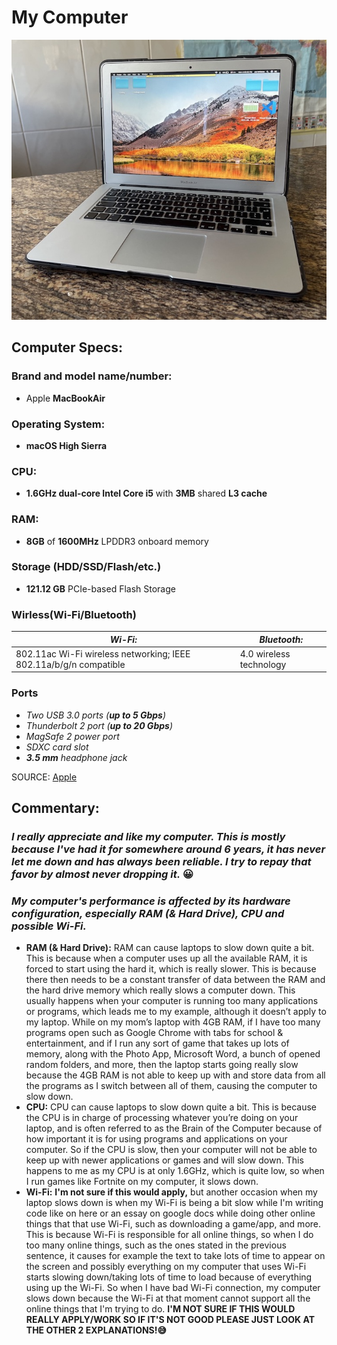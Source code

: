 # My Computer
![MacBook Air 13-inch](MacBook_Air.JPG)
## Computer Specs:
### Brand and model name/number:
* Apple **MacBookAir**
### Operating System:
* __macOS High Sierra__
### CPU:
* **1.6GHz dual-core Intel Core i5** with **3MB** shared **L3 cache**
### RAM:
* **8GB** of **1600MHz** LPDDR3 onboard memory
### Storage (HDD/SSD/Flash/etc.)
* __121.12 GB__ PCIe-based Flash Storage
### Wirless(Wi-Fi/Bluetooth)
| _Wi-Fi:_ | _Bluetooth:_ |
| ----------- | ----------- |
| 802.11ac Wi-Fi wireless networking; IEEE 802.11a/b/g/n compatible | 4.0 wireless technology |
### Ports
* *Two USB 3.0 ports (__up to 5 Gbps__)*
* _Thunderbolt 2 port (__up to 20 Gbps__)_
* *MagSafe 2 power port*
* _SDXC card slot_
* *__3.5 mm__ headphone jack*

SOURCE: [Apple](https://support.apple.com/kb/sp714?locale=en_JO)

## Commentary:
### *I really appreciate and like my computer. This is mostly because I've had it for somewhere around 6 years, it has never let me down and has always been reliable. I try to repay that favor by almost never dropping it.* 😀
### *My computer's performance is affected by its hardware configuration, especially RAM (& Hard Drive), CPU and possible Wi-Fi.*
* **RAM (& Hard Drive):** RAM can cause laptops to slow down quite a bit. This is because when a computer uses up all the available RAM, it is forced to start using the hard it, which is really slower. This is because there then needs to be a constant transfer of data between the RAM and the hard drive memory which really slows a computer down. This usually happens when your computer is running too many applications or programs, which leads me to my example, although it doesn’t apply to my laptop. While on my mom’s laptop with 4GB RAM, if I have too many programs open such as Google Chrome with tabs for school & entertainment, and if I run any sort of game that takes up lots of memory, along with the Photo App, Microsoft Word, a bunch of opened random folders, and more, then the laptop starts going really slow because the 4GB RAM is not able to keep up with and store data from all the programs as I switch between all of them, causing the computer to slow down.
* **CPU:**  CPU can cause laptops to slow down quite a bit. This is because the CPU is in charge of processing whatever you’re doing on your laptop, and is often referred to as the Brain of the Computer because of how important it is for using programs and applications on your computer.  So if the CPU is slow, then your computer will not be able to keep up with newer applications or games and will slow down. This happens to me as my CPU is at only 1.6GHz, which is quite low, so when I run games like Fortnite on my computer, it slows down.
* **Wi-Fi:** **I'm not sure if this would apply,** but another occasion when my laptop slows down is when my Wi-Fi is being a bit slow while I'm writing code like on here or an essay on google docs while doing other online things that that use Wi-Fi, such as downloading a game/app, and more. This is because Wi-Fi is responsible for all online things, so when I do too many online things, such as the ones stated in the previous sentence, it causes for example the text to take lots of time to appear on the screen and possibly everything on my computer that uses Wi-Fi starts slowing down/taking lots of time to load because of everything using up the Wi-Fi. So when I have bad Wi-Fi connection, my computer slows down because the Wi-Fi at that moment cannot support all the online things that I'm trying to do. **I'M NOT SURE IF THIS WOULD REALLY APPLY/WORK SO IF IT'S NOT GOOD PLEASE JUST LOOK AT THE OTHER 2 EXPLANATIONS!😅**
